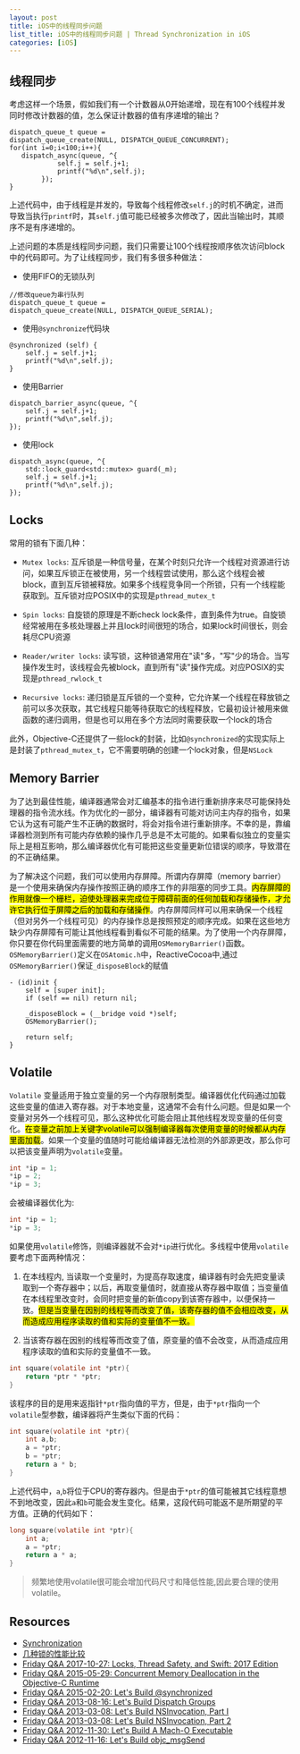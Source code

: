```yaml
---
layout: post
title: iOS中的线程同步问题 
list_title: iOS中的线程同步问题 | Thread Synchronization in iOS
categories: [iOS]
---
```


## 线程同步

考虑这样一个场景，假如我们有一个计数器从0开始递增，现在有100个线程并发同时修改计数器的值，怎么保证计数器的值有序递增的输出？

```objc
dispatch_queue_t queue =
dispatch_queue_create(NULL, DISPATCH_QUEUE_CONCURRENT);
for(int i=0;i<100;i++){
   dispatch_async(queue, ^{
            self.j = self.j+1;
            printf("%d\n",self.j);
        });
}
```
上述代码中，由于线程是并发的，导致每个线程修改`self.j`的时机不确定，进而导致当执行`printf`时，其`self.j`值可能已经被多次修改了，因此当输出时，其顺序不是有序递增的。

上述问题的本质是线程同步问题，我们只需要让100个线程按顺序依次访问block中的代码即可。为了让线程同步，我们有多很多种做法：

- 使用FIFO的无锁队列

```objc
//修改queue为串行队列
dispatch_queue_t queue =
dispatch_queue_create(NULL, DISPATCH_QUEUE_SERIAL);
```
- 使用`@synchronize`代码块

```objc
@synchronized (self) {
	self.j = self.j+1;
	printf("%d\n",self.j);
}
```
- 使用Barrier

```objc
dispatch_barrier_async(queue, ^{
	self.j = self.j+1;
	printf("%d\n",self.j);
});
```

- 使用lock

```objc
dispatch_async(queue, ^{
	std::lock_guard<std::mutex> guard(_m);
	self.j = self.j+1;
	printf("%d\n",self.j);
});
```

## Locks

常用的锁有下面几种：

- `Mutex locks`: 互斥锁是一种信号量，在某个时刻只允许一个线程对资源进行访问，如果互斥锁正在被使用，另一个线程尝试使用，那么这个线程会被block，直到互斥锁被释放。如果多个线程竞争同一个所锁，只有一个线程能获取到。互斥锁对应POSIX中的实现是`pthread_mutex_t`

- `Spin locks`: 自旋锁的原理是不断check lock条件，直到条件为true。自旋锁经常被用在多核处理器上并且lock时间很短的场合，如果lock时间很长，则会耗尽CPU资源

- `Reader/writer locks`: 读写锁，这种锁通常用在"读"多，"写"少的场合。当写操作发生时，该线程会先被block，直到所有"读"操作完成。对应POSIX的实现是`pthread_rwlock_t`

- `Recursive locks`: 递归锁是互斥锁的一个变种，它允许某一个线程在释放锁之前可以多次获取，其它线程只能等待获取它的线程释放，它最初设计被用来做函数的递归调用，但是也可以用在多个方法同时需要获取一个lock的场合

此外，Objective-C还提供了一些lock的封装，比如`@synchronized`的实现实际上是封装了`pthread_mutex_t`，它不需要明确的创建一个lock对象，但是`NSLock`


## Memory Barrier

为了达到最佳性能，编译器通常会对汇编基本的指令进行重新排序来尽可能保持处理器的指令流水线。作为优化的一部分，编译器有可能对访问主内存的指令，如果它认为这有可能产生不正确的数据时，将会对指令进行重新排序。不幸的是，靠编译器检测到所有可能内存依赖的操作几乎总是不太可能的。如果看似独立的变量实际上是相互影响，那么编译器优化有可能把这些变量更新位错误的顺序，导致潜在的不正确结果。

为了解决这个问题，我们可以使用内存屏障。所谓内存屏障（memory barrier）是一个使用来确保内存操作按照正确的顺序工作的非阻塞的同步工具。<mark>内存屏障的作用就像一个栅栏，迫使处理器来完成位于障碍前面的任何加载和存储操作，才允许它执行位于屏障之后的加载和存储操作</mark>。内存屏障同样可以用来确保一个线程（但对另外一个线程可见）的内存操作总是按照预定的顺序完成。如果在这些地方缺少内存屏障有可能让其他线程看到看似不可能的结果。为了使用一个内存屏障，你只要在你代码里面需要的地方简单的调用`OSMemoryBarrier()`函数。`OSMemoryBarrier()`定义在`OSAtomic.h`中，ReactiveCocoa中,通过`OSMemoryBarrier()`保证`_disposeBlock`的赋值

```objc
- (id)init {
	self = [super init];
	if (self == nil) return nil;

	_disposeBlock = (__bridge void *)self;
	OSMemoryBarrier();

	return self;
}
```

## Volatile

`Volatile` 变量适用于独立变量的另一个内存限制类型。编译器优化代码通过加载这些变量的值进入寄存器。对于本地变量，这通常不会有什么问题。但是如果一个变量对另外一个线程可见，那么这种优化可能会阻止其他线程发现变量的任何变化。<mark>在变量之前加上关键字volatile可以强制编译器每次使用变量的时候都从内存里面加载</mark>。如果一个变量的值随时可能给编译器无法检测的外部源更改，那么你可以把该变量声明为`volatile`变量。

```c
int *ip = 1;
*ip = 2;
*ip = 3;
```
会被编译器优化为:

```c
int *ip = 1;
*ip = 3;
```

如果使用`volatile`修饰，则编译器就不会对`*ip`进行优化。多线程中使用`volatile`要考虑下面两种情况：

1. 在本线程内, 当读取一个变量时，为提高存取速度，编译器有时会先把变量读取到一个寄存器中；以后，再取变量值时，就直接从寄存器中取值；当变量值在本线程里改变时，会同时把变量的新值copy到该寄存器中，以便保持一致。<mark>但是当变量在因别的线程等而改变了值，该寄存器的值不会相应改变，从而造成应用程序读取的值和实际的变量值不一致。</mark>

2. 当该寄存器在因别的线程等而改变了值，原变量的值不会改变，从而造成应用程序读取的值和实际的变量值不一致。

```c
int square(volatile int *ptr){
	return *ptr * *ptr;
}
```

该程序的目的是用来返指针`*ptr`指向值的平方，但是，由于`*ptr`指向一个`volatile`型参数，编译器将产生类似下面的代码：

```c
int square(volatile int *ptr){
	int a,b;
	a = *ptr;
	b = *ptr;
	return a * b;
}
```
上述代码中，`a`,`b`将位于CPU的寄存器内。但是由于`*ptr`的值可能被其它线程意想不到地改变，因此`a`和`b`可能会发生变化。结果，这段代码可能返不是所期望的平方值。正确的代码如下：

```c
long square(volatile int *ptr){
	int a;
	a = *ptr;
	return a * a;
}
```
> 频繁地使用volatile很可能会增加代码尺寸和降低性能,因此要合理的使用volatile。

## Resources

- [Synchronization](http://www.dreamingwish.com/article/the-ios-multithreaded-programming-guide-4-thread-synchronization.html)
- [几种锁的性能比较](http://perpendiculo.us/2009/09/synchronized-nslock-pthread-osspinlock-showdown-done-right/)
- [Friday Q&A 2017-10-27: Locks, Thread Safety, and Swift: 2017 Edition](https://www.mikeash.com/pyblog/friday-qa-2017-10-27-locks-thread-safety-and-swift-2017-edition.html)
- [Friday Q&A 2015-05-29: Concurrent Memory Deallocation in the Objective-C Runtime](https://www.mikeash.com/pyblog/friday-qa-2015-05-29-concurrent-memory-deallocation-in-the-objective-c-runtime.html)
- [Friday Q&A 2015-02-20: Let's Build @synchronized](https://www.mikeash.com/pyblog/friday-qa-2015-02-20-lets-build-synchronized.html)
- [Friday Q&A 2013-08-16: Let's Build Dispatch Groups](https://www.mikeash.com/pyblog/friday-qa-2013-08-16-lets-build-dispatch-groups.html)
- [Friday Q&A 2013-03-08: Let's Build NSInvocation, Part I](https://www.mikeash.com/pyblog/friday-qa-2013-08-16-lets-build-dispatch-groups.html)
- [Friday Q&A 2013-03-08: Let's Build NSInvocation, Part 2](https://www.mikeash.com/pyblog/friday-qa-2013-03-22-lets-build-nsinvocation-part-ii.html)
- [Friday Q&A 2012-11-30: Let's Build A Mach-O Executable](https://www.mikeash.com/pyblog/friday-qa-2012-11-30-lets-build-a-mach-o-executable.html)
- [Friday Q&A 2012-11-16: Let's Build objc_msgSend](https://www.mikeash.com/pyblog/friday-qa-2012-11-16-lets-build-objc_msgsend.html)